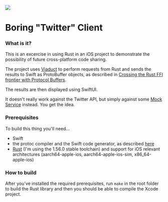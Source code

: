 <a href="https://semaphoreci.com"><img src="https://img.shields.io/badge/Builds%20on-Semaphore%20CI-lightgrey"/></a>

# Boring "Twitter" Client

### What is it?

This is an excercise in using Rust in an iOS project to demonstrate the possibility of future cross-platform code sharing.

The project uses [Viaduct](https://github.com/mozilla/application-services/tree/master/components/viaduct) to perform requests from Rust and sends the results to Swift as ProtoBuffer objects, as described in [Crossing the Rust FFI frontier with Protocol Buffers](https://hacks.mozilla.org/2019/04/crossing-the-rust-ffi-frontier-with-protocol-buffers/).

The results are then displayed using SwiftUI.

It doesn't really work against the Twitter API, but simply against some [Mock Service](https://jsonplaceholder.typicode.com/posts/1/comments) instead. You get the idea.

### Prerequisites

To build this thing you'll need…

- Swift
- the protoc compiler and the Swift code generator, as described [here](https://github.com/apple/swift-protobuf#getting-started)
- [Rust](https://rustup.rs) (I'm using the 1.56.0 stable toolchain) and support for iOS relevant architectures (aarch64-apple-ios, aarch64-apple-ios-sim, x86_64-apple-ios)

### How to build

After you've installed the required prerequisites, run `make` in the root folder to build the Rust library and then you should be able to compile the Xcode project.
